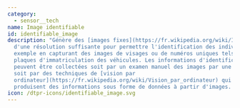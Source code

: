 ```yaml
---
category: 
  - sensor__tech
name: Image identifiable
id: identifiable_image
description: "Génère des [images fixes](https://fr.wikipedia.org/wiki/Image)
  d'une résolution suffisante pour permettre l'identification des individus, par
  exemple en capturant des images de visages ou de numéros uniques tels que les
  plaques d'immatriculation des véhicules. Les informations d'identification
  peuvent être collectées soit par un examen manuel des images par une personne,
  soit par des techniques de [vision par
  ordinateur](https://fr.wikipedia.org/wiki/Vision_par_ordinateur) qui
  produisent des informations sous forme de données à partir d'images. "
icon: /dtpr-icons/identifiable_image.svg
---
```

